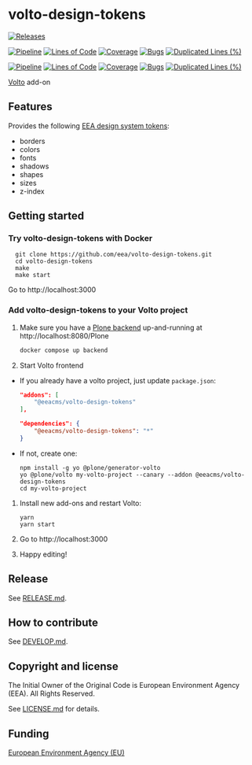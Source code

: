 # volto-design-tokens

[![Releases](https://img.shields.io/github/v/release/eea/volto-design-tokens)](https://github.com/eea/volto-design-tokens/releases)

[![Pipeline](https://ci.eionet.europa.eu/buildStatus/icon?job=volto-addons%2Fvolto-design-tokens%2Fmaster&subject=master)](https://ci.eionet.europa.eu/view/Github/job/volto-addons/job/volto-design-tokens/job/master/display/redirect)
[![Lines of Code](https://sonarqube.eea.europa.eu/api/project_badges/measure?project=volto-design-tokens-master&metric=ncloc)](https://sonarqube.eea.europa.eu/dashboard?id=volto-design-tokens-master)
[![Coverage](https://sonarqube.eea.europa.eu/api/project_badges/measure?project=volto-design-tokens-master&metric=coverage)](https://sonarqube.eea.europa.eu/dashboard?id=volto-design-tokens-master)
[![Bugs](https://sonarqube.eea.europa.eu/api/project_badges/measure?project=volto-design-tokens-master&metric=bugs)](https://sonarqube.eea.europa.eu/dashboard?id=volto-design-tokens-master)
[![Duplicated Lines (%)](https://sonarqube.eea.europa.eu/api/project_badges/measure?project=volto-design-tokens-master&metric=duplicated_lines_density)](https://sonarqube.eea.europa.eu/dashboard?id=volto-design-tokens-master)

[![Pipeline](https://ci.eionet.europa.eu/buildStatus/icon?job=volto-addons%2Fvolto-design-tokens%2Fdevelop&subject=develop)](https://ci.eionet.europa.eu/view/Github/job/volto-addons/job/volto-design-tokens/job/develop/display/redirect)
[![Lines of Code](https://sonarqube.eea.europa.eu/api/project_badges/measure?project=volto-design-tokens-develop&metric=ncloc)](https://sonarqube.eea.europa.eu/dashboard?id=volto-design-tokens-develop)
[![Coverage](https://sonarqube.eea.europa.eu/api/project_badges/measure?project=volto-design-tokens-develop&metric=coverage)](https://sonarqube.eea.europa.eu/dashboard?id=volto-design-tokens-develop)
[![Bugs](https://sonarqube.eea.europa.eu/api/project_badges/measure?project=volto-design-tokens-develop&metric=bugs)](https://sonarqube.eea.europa.eu/dashboard?id=volto-design-tokens-develop)
[![Duplicated Lines (%)](https://sonarqube.eea.europa.eu/api/project_badges/measure?project=volto-design-tokens-develop&metric=duplicated_lines_density)](https://sonarqube.eea.europa.eu/dashboard?id=volto-design-tokens-develop)


[Volto](https://github.com/plone/volto) add-on

## Features

Provides the following [EEA design system tokens](https://eea.github.io/):
   * borders
   * colors
   * fonts
   * shadows
   * shapes
   * sizes
   * z-index

## Getting started

### Try volto-design-tokens with Docker

      git clone https://github.com/eea/volto-design-tokens.git
      cd volto-design-tokens
      make
      make start

Go to http://localhost:3000

### Add volto-design-tokens to your Volto project

1. Make sure you have a [Plone backend](https://plone.org/download) up-and-running at http://localhost:8080/Plone

   ```Bash
   docker compose up backend
   ```

1. Start Volto frontend

* If you already have a volto project, just update `package.json`:

   ```JSON
   "addons": [
       "@eeacms/volto-design-tokens"
   ],

   "dependencies": {
       "@eeacms/volto-design-tokens": "*"
   }
   ```

* If not, create one:

   ```
   npm install -g yo @plone/generator-volto
   yo @plone/volto my-volto-project --canary --addon @eeacms/volto-design-tokens
   cd my-volto-project
   ```

1. Install new add-ons and restart Volto:

   ```
   yarn
   yarn start
   ```

1. Go to http://localhost:3000

1. Happy editing!

## Release

See [RELEASE.md](https://github.com/eea/volto-design-tokens/blob/master/RELEASE.md).

## How to contribute

See [DEVELOP.md](https://github.com/eea/volto-design-tokens/blob/master/DEVELOP.md).

## Copyright and license

The Initial Owner of the Original Code is European Environment Agency (EEA).
All Rights Reserved.

See [LICENSE.md](https://github.com/eea/volto-design-tokens/blob/master/LICENSE.md) for details.

## Funding

[European Environment Agency (EU)](http://eea.europa.eu)
